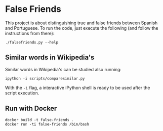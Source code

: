 # False Friends

This project is about distinguishing true and false friends between Spanish and Portuguese. To run the code, just
execute the following (and follow the instructions from there):

```shell
./falsefriends.py --help
```

## Similar words in Wikipedia's

Similar words in Wikipedia's can be studied also running:

```shell
ipython -i scripts/comparesimilar.py
```

With the `-i` flag, a interactive iPython shell is ready to be used after the script execution.

## Run with Docker

```shell
docker build -t false-friends .
docker run -ti false-friends /bin/bash
```

